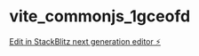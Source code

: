 # vite_commonjs_1gceofd

[Edit in StackBlitz next generation editor ⚡️](https://stackblitz.com/~/github.com/victorw999/vite_commonjs_1gceofd)